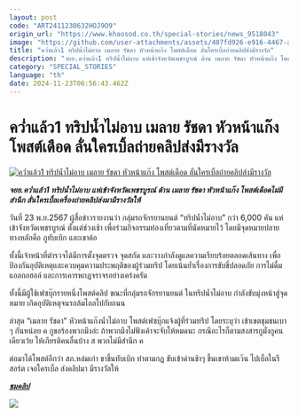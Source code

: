 ```yaml
---
layout: post
code: "ART2411230632HOJ9O9"
origin_url: "https://www.khaosod.co.th/special-stories/news_9518043"
image: "https://github.com/user-attachments/assets/407fd926-e916-4467-ac4f-f6548f4570a6"
title: "คว่ำแล้ว1 ทริปน้ำไม่อาบ เมลาย รัชดา หัวหน้าแก๊ง โพสต์เดือด ลั่นใครเบิ้ลถ่ายคลิปส่งมีรางวัล"
description: "จยย.คว่ำแล้ว1 ทริปน้ำไม่อาบ แห่เข้าจังหวัดเพชรบูรณ์ ด้าน เมลาย รัชดา หัวหน้าแก๊ง โพสต์เดือดไม่มีสำนึก ลั่นใครเบิ้ลเครื่องถ่ายคลิปส่งมามีรางวัลให้"
category: "SPECIAL_STORIES"
language: "th"
date: 2024-11-23T06:56:43.462Z
---
```


# คว่ำแล้ว1 ทริปน้ำไม่อาบ เมลาย รัชดา หัวหน้าแก๊ง โพสต์เดือด ลั่นใครเบิ้ลถ่ายคลิปส่งมีรางวัล

[![คว่ำแล้ว1 ทริปน้ำไม่อาบ เมลาย รัชดา หัวหน้าแก๊ง โพสต์เดือด ลั่นใครเบิ้ลถ่ายคลิปส่งมีรางวัล](https://www.khaosod.co.th/wpapp/uploads/2024/11/Nam-Mai-Ap23-11-05.jpg "คว่ำแล้ว1 ทริปน้ำไม่อาบ เมลาย รัชดา หัวหน้าแก๊ง โพสต์เดือด ลั่นใครเบิ้ลถ่ายคลิปส่งมีรางวัล")](https://www.khaosod.co.th/wpapp/uploads/2024/11/Nam-Mai-Ap23-11-05.jpg)

_**จยย.คว่ำแล้ว1 ทริปน้ำไม่อาบ แห่เข้าจังหวัดเพชรบูรณ์ ด้าน เมลาย รัชดา หัวหน้าแก๊ง โพสต์เดือดไม่มีสำนึก ลั่นใครเบิ้ลเครื่องถ่ายคลิปส่งมามีรางวัลให้**_

วันที่ 23 พ.ย.2567 ผู้สื่อข่าวรายงานว่า กลุ่มรถจักรยานยนต์ “ทริปน้ำไม่อาบ” กว่า 6,000 คัน แห่เข้าจังหวัดเพชรบูรณ์ ตั้งแต่ช่วงเช้า เพื่อร่วมกิจกรรมท่องเที่ยวตามที่นัดหมายไว้ โดยมีจุดหมายปลายทางหลักคือ ภูทับเบิก และเขาค้อ

ทั้งนี้เจ้าหน้าที่ตำรวจได้มีการตั้งจุดตรวจ จุดสกัด และวางกำลังดูแลความเรียบร้อยตลอดเส้นทาง เพื่อป้องกันอุบัติเหตุและควบคุมความประพฤติของผู้ร่วมทริป โดยเน้นย้ำเรื่องการขับขี่ปลอดภัย การไม่ดื่มแอลกอฮอล์ และการเคารพกฎจราจรอย่างเคร่งครัด

ทั้งนี้มีผู้ใช้เฟซบุ๊กรายหนึ่งโพสต์คลิป ขณะที่กลุ่มรถจักรยานยนต์ ในทริปน้ำไม่อาบ กำลังขับมุ่งหน้าสู่จุดหมาย เกิดอุบัติเหตุจนรถล้มไถลไปกับถนน

ล่าสุด “เมลาย รัชดา” หัวหน้าแก๊งน้ำไม่อาบ โพสต์เฟซบุ๊กแจ้งผู้ที่ร่วมทริป โดยระบุว่า เข้าเขตชุมชนเบา ๆ กันหน่อย ค กูขอร้องพวกมึงอ่ะ ถ้าพวกมึงไม่ฟังเค้าจะจับให้หมดนะ กรณีอะไรก็ตามสงสารกูมั่งกูคนเดียวเว้ย ให้เกียรติคนอื่นบ้าง ส พวกไม่มีสำนึก ค

ต่อมาได้โพสต์อีกว่า สภ.หล่มเก่า ขาขึ้นทับเบิก ทำตามกฏ ขับเข้าด่านช้าๆ ขึ้นเขาห้ามแว๊น ไปเบิ้ลในรีสอร์ต เจอใครเบิ้ล ส่งคลิปมา มีรางวัลให้

_**[ชมคลิป](https://www.facebook.com/R4racingchannel/videos/1774373726685597/)**_

[![](https://www.khaosod.co.th/wpapp/uploads/2024/11/Nam-Mai-Ap23-11-04.jpg)](https://www.khaosod.co.th/wpapp/uploads/2024/11/Nam-Mai-Ap23-11-04.jpg)